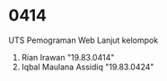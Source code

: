 # 0414
UTS Pemograman Web Lanjut
kelompok
1. Rian Irawan "19.83.0414"
2. Iqbal Maulana Assidiq "19.83.0424"

